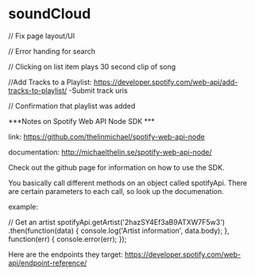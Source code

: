 # soundCloud





<!-- Search for an Item API
	-get artist id -->

<!-- Get an Artist’s Top Tracks API
	-Retrieve  an array of up to 10 track objects -->

// Fix page layout/UI

// Error handing for search

<!-- // Make list item change colors when you hover over it
 -->
// Clicking on list item plays 30 second clip of song

<!-- // Create Add playlist button
 -->
 
<!-- //Create a Playlist:  https://developer.spotify.com/web-api/create-playlist/
	-Get playlist ID -->

//Add Tracks to a Playlist: https://developer.spotify.com/web-api/add-tracks-to-playlist/
	-Submit track uris

// Confirmation that playlist was added



***Notes on Spotify Web API Node SDK ***

link: https://github.com/thelinmichael/spotify-web-api-node

documentation: http://michaelthelin.se/spotify-web-api-node/

Check out the github page for information on how to use the SDK.

You basically call different methods on an object called spotifyApi. There are certain parameters to each call, so look up the documenation.

example:

// Get an artist
spotifyApi.getArtist('2hazSY4Ef3aB9ATXW7F5w3')
  .then(function(data) {
    console.log('Artist information', data.body);
  }, function(err) {
    console.error(err);
  });

Here are the endpoints they target: https://developer.spotify.com/web-api/endpoint-reference/